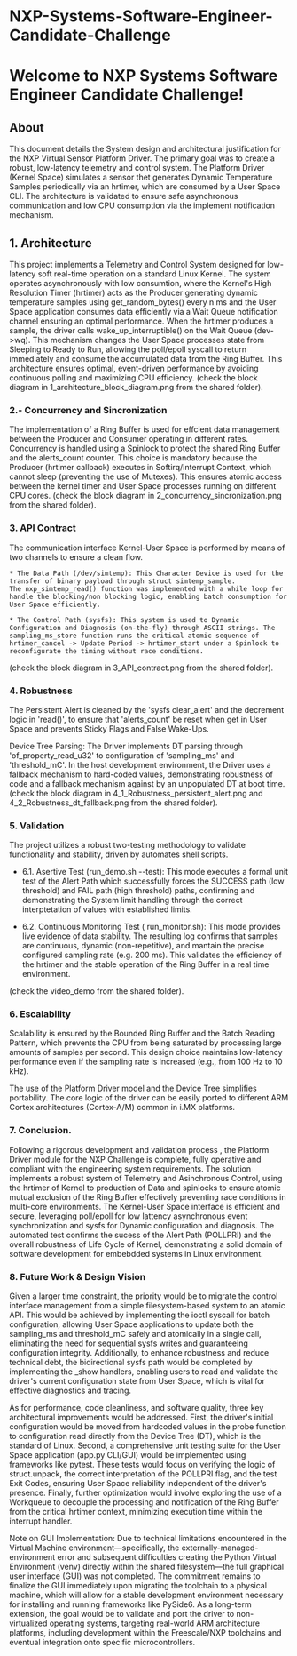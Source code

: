 # NXP-Systems-Software-Engineer-Candidate-Challenge
# Welcome to NXP Systems Software Engineer Candidate Challenge!

## About
This document details the System design and architectural justification for the NXP Virtual Sensor Platform Driver. The primary goal was to create a robust, low-latency telemetry and control system. The Platform Driver (Kernel Space) simulates a sensor thet generates Dynamic Temperature Samples periodically via an hrtimer, which are consumed by a User Space CLI. The architecture is validated to ensure safe asynchronous communication and low CPU consumption via the implement notification mechanism.


## 1. Architecture

This project implements a Telemetry and Control System designed for low-latency soft real-time operation on a standard Linux Kernel. The system operates asynchronously with low consumtion, where the Kernel's High Resolution Timer (hrtimer) acts as the Producer generating dynamic temperature samples using get_random_bytes() every n ms and the User Space application consumes data efficiently via a Wait Queue notification channel ensuring an optimal performance. When the hrtimer produces a sample, the driver calls wake_up_interruptible() on the Wait Queue (dev->wq). This mechanism changes the User Space processes state from Sleeping to Ready to Run, allowing the poll/epoll syscall to return immediately and consume the accumulated data from the Ring Buffer. This architecture ensures optimal, event-driven performance by avoiding continuous polling and maximizing CPU efficiency. (check the block diagram in 1_architecture_block_diagram.png from the shared folder).

 
### 2.- Concurrency and Sincronization

The implementation of a Ring Buffer is used for effcient data management between the Producer and Consumer operating in different rates. Concurrency is handled using a Spinlock to protect the shared Ring Buffer and the alerts_count counter. This choice is mandatory because the Producer (hrtimer callback) executes in Softirq/Interrupt Context, which cannot sleep (preventing the use of Mutexes). This ensures atomic access between the kernel timer and User Space processes running on different CPU cores. (check the block diagram in 2_concurrency_sincronization.png from the shared folder).


### 3. API Contract

The communication interface Kernel-User Space is performed by means of two channels to ensure a clean flow.

    * The Data Path (/dev/simtemp): This Character Device is used for the transfer of binary payload through struct simtemp_sample.
    The nxp_simtemp_read() function was implemented with a while loop for handle the blocking/non blocking logic, enabling batch consumption for User Space efficiently.

    * The Control Path (sysfs): This system is used to Dynamic Configuration and Diagnosis (on-the-fly) through ASCII strings. The sampling_ms_store function runs the critical atomic sequence of hrtimer_cancel -> Update Period -> hrtimer_start under a Spinlock to reconfigurate the timing without race conditions.

(check the block diagram in 3_API_contract.png from the shared folder).


### 4. Robustness

The Persistent Alert is cleaned by the 'sysfs clear_alert' and the decrement logic in 'read()', to ensure that 'alerts_count' be reset when get in User Space and prevents Sticky Flags and False Wake-Ups. 

Device Tree Parsing: The Driver implements DT parsing through 'of_property_read_u32' to configuration of 'sampling_ms' and 'threshold_mC'. In the host development environment, the Driver uses a fallback mechanism  to hard-coded values, demonstrating robustness of code and a fallback mechanism against by an unpopulated DT at boot time.
(check the block diagram in 4_1_Robustness_persistent_alert.png and 4_2_Robustness_dt_fallback.png from the shared folder).


### 5. Validation

The project utilizes a robust two-testing methodology to validate functionality and stability, driven by automates shell scripts.

* 6.1. Asertive Test (run_demo.sh --test): This mode executes a formal unit test of the Alert Path which successfully forces the SUCCESS path (low threshold) and FAIL path (high threshold) paths, confirming and demonstrating the System limit handling through the correct interptetation of values with established limits. 

* 6.2. Continuous Monitoring Test ( run_monitor.sh): This mode provides live evidence of data stability. The resulting log confirms that samples are continuous, dynamic (non-repetitive), and mantain the precise configured sampling rate (e.g. 200 ms). This validates the efficiency of the hrtimer and the stable operation of the Ring Buffer in a real time environment.

(check the video_demo from the shared folder).


### 6. Escalability

Scalability is ensured by the Bounded Ring Buffer and the Batch Reading Pattern, which prevents the CPU from being saturated by processing large amounts of samples per second. This design choice maintains low-latency performance even if the sampling rate is increased (e.g., from 100 Hz to 10 kHz).

The use of the Platform Driver model and the Device Tree simplifies portability. The core logic of the driver can be easily ported to different ARM Cortex architectures (Cortex-A/M) common in i.MX platforms.


### 7. Conclusion.

Following a rigorous development and validation process , the Platform Driver module for the NXP Challenge is complete, fully operative and compliant with the engineering system requirements. The solution implements a robust system of Telemetry and Asinchronous Control, using the hrtimer of Kernel to production of Data and spinlocks to ensure atomic mutual exclusion of the Ring Buffer effectively preventing race conditions in multi-core environments. The Kernel-User Space interface is efficient and secure, leveraging poll/epoll for low lattency asynchronous event synchronization and sysfs for Dynamic configuration and diagnosis. The automated test confirms the sucess of the Alert Path (POLLPRI) and the overall robustness of Life Cycle of Kernel, demonstrating a solid domain of software development for embebdded systems in Linux environment. 

### 8. Future Work & Design Vision
Given a larger time constraint, the priority would be to migrate the control interface management from a simple filesystem-based system to an atomic API. This would be achieved by implementing the ioctl syscall for batch configuration, allowing User Space applications to update both the sampling_ms and threshold_mC safely and atomically in a single call, eliminating the need for sequential sysfs writes and guaranteeing configuration integrity. Additionally, to enhance robustness and reduce technical debt, the bidirectional sysfs path would be completed by implementing the _show handlers, enabling users to read and validate the driver's current configuration state from User Space, which is vital for effective diagnostics and tracing.

As for performance, code cleanliness, and software quality, three key architectural improvements would be addressed. First, the driver's initial configuration would be moved from hardcoded values in the probe function to configuration read directly from the Device Tree (DT), which is the standard of Linux. Second, a comprehensive unit testing suite for the User Space application (app.py CLI/GUI) would be implemented using frameworks like pytest. These tests would focus on verifying the logic of struct.unpack, the correct interpretation of the POLLPRI flag, and the test Exit Codes, ensuring User Space reliability independent of the driver's presence. Finally, further optimization would involve exploring the use of a Workqueue to decouple the processing and notification of the Ring Buffer from the critical hrtimer context, minimizing execution time within the interrupt handler.

Note on GUI Implementation: Due to technical limitations encountered in the Virtual Machine environment—specifically, the externally-managed-environment error and subsequent difficulties creating the Python Virtual Environment (venv) directly within the shared filesystem—the full graphical user interface (GUI) was not completed. The commitment remains to finalize the GUI immediately upon migrating the toolchain to a physical machine, which will allow for a stable development environment necessary for installing and running frameworks like PySide6. As a long-term extension, the goal would be to validate and port the driver to non-virtualized operating systems, targeting real-world ARM architecture platforms, including development within the Freescale/NXP toolchains and eventual integration onto specific microcontrollers.